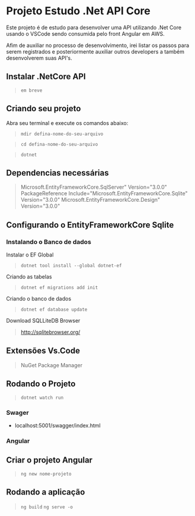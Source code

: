 # Projeto Estudo .Net API Core

Este projeto é de estudo para desenvolver uma API utilizando .Net Core usando o VSCode sendo consumida pelo front Angular em AWS.

Afim de auxiliar no processo de desenvolvimento, irei listar os passos para serem registrados e posteriormente auxiliar outros developers a também desenvolverem suas API's.

## Instalar .NetCore API

> `em breve`

## Criando seu projeto

Abra seu terminal e execute os comandos abaixo:

> `mdir defina-nome-do-seu-arquivo`

> `cd defina-nome-do-seu-arquivo`

> `dotnet`


## Dependencias necessárias

> Microsoft.EntityFrameworkCore.SqlServer" Version="3.0.0"
> PackageReference Include="Microsoft.EntityFrameworkCore.Sqlite" Version="3.0.0"
> Microsoft.EntityFrameworkCore.Design" Version="3.0.0"


## Configurando o EntityFrameworkCore Sqlite

### Instalando o Banco de dados

Instalar o EF Global
> `dotnet tool install --global dotnet-ef`

Criando as tabelas
> `dotnet ef migrations add init`

Criando o banco de dados
> `dotnet ef database update`

Download SQLLiteDB Browser
> http://sqlitebrowser.org/

## Extensões Vs.Code
> NuGet Package Manager


## Rodando o Projeto
> `dotnet watch run`

### Swager
* localhost:5001/swagger/index.html

### Angular

## Criar o projeto Angular
> `ng new nome-projeto`

## Rodando a aplicação
> `ng build`
> `ng serve -o`
